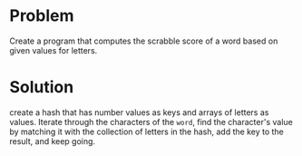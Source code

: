 # Problem
Create a program that computes the scrabble score of a word based on given values for letters.

# Solution
create a hash that has number values as keys and arrays of letters as values. Iterate through the characters of the `word`, find the character's value by matching it with the collection of letters in the hash, add the key to the result, and keep going.
